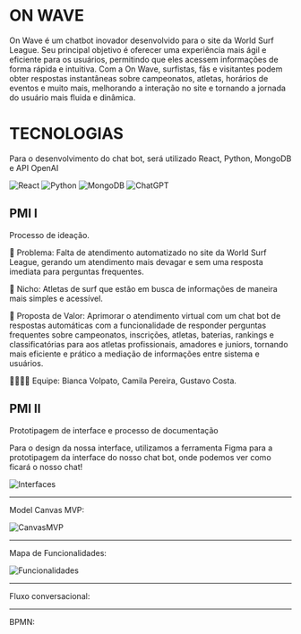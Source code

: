 # ON WAVE

On Wave é um chatbot inovador desenvolvido para o site da World Surf League. Seu principal objetivo é oferecer uma experiência mais ágil e eficiente para os usuários, permitindo que eles acessem informações de forma rápida e intuitiva. Com a On Wave, surfistas, fãs e visitantes podem obter respostas instantâneas sobre campeonatos, atletas, horários de eventos e muito mais, melhorando a interação no site e tornando a jornada do usuário mais fluida e dinâmica.


# TECNOLOGIAS

Para o desenvolvimento do chat bot, será utilizado React, Python, MongoDB e API OpenAI

![React](https://img.shields.io/badge/react-%2320232a.svg?style=for-the-badge&logo=react&logoColor=%2361DAFB) ![Python](https://img.shields.io/badge/python-3670A0?style=for-the-badge&logo=python&logoColor=ffdd54) ![MongoDB](https://img.shields.io/badge/MongoDB-%234ea94b.svg?style=for-the-badge&logo=mongodb&logoColor=white) ![ChatGPT](https://img.shields.io/badge/chatGPT-74aa9c?style=for-the-badge&logo=openai&logoColor=white)

## PMI I

Processo de ideação.

🙁 Problema: Falta de atendimento automatizado no site da World Surf League, gerando um atendimento mais devagar e sem uma resposta imediata para perguntas frequentes.

🙂 Nicho: Atletas de surf que estão em busca de informações de maneira mais simples e acessível.

🎁 Proposta de Valor: Aprimorar o atendimento virtual com um chat bot de respostas automáticas com a funcionalidade de responder perguntas frequentes sobre campeonatos, inscrições, atletas, baterias, rankings e classificatórias para aos atletas profissionais, amadores e juniors, tornando mais eficiente e prático a mediação de informações entre sistema e usuários.

🧑‍💻👩‍💻 Equipe: Bianca Volpato, Camila Pereira, Gustavo Costa.

## PMI II

Prototipagem de interface e processo de documentação

    
Para o design da nossa interface, utilizamos a ferramenta Figma para a prototipagem da interface do nosso chat bot, onde podemos ver como ficará o nosso chat!


![Interfaces](https://media.discordapp.net/attachments/1169305982602584137/1357512643090321559/image.png?ex=67f079ab&is=67ef282b&hm=80f0aaa95e0c3f6c961e20139f129652e3c444dbf4b772bf67c3a31204124a28&=&format=webp&quality=lossless&width=1561&height=960)

****************************************************************************************************************************************************************************************************************************************************************

Model Canvas MVP:

![CanvasMVP](https://cdn.discordapp.com/attachments/1169305982602584137/1357500633481216093/image.png?ex=67f06e7c&is=67ef1cfc&hm=e91735f57db202cd58020eb85815f8af5e1065b55f648df86b9310c367c47120&)

****************************************************************************************************************************************************************************************************************************************************************

Mapa de Funcionalidades:

![Funcionalidades](https://media.discordapp.net/attachments/1169305982602584137/1357501663707005030/image.png?ex=67f06f71&is=67ef1df1&hm=fc50362232499c90ca7de31b83dfbcb1badf4fb5cba03f886fdd271aa25bad55&=&format=webp&quality=lossless)

****************************************************************************************************************************************************************************************************************************************************************

Fluxo conversacional:



****************************************************************************************************************************************************************************************************************************************************************

BPMN:
